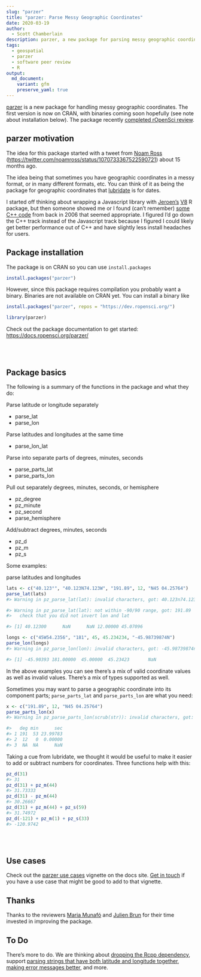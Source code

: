 ```yaml
---
slug: "parzer"
title: "parzer: Parse Messy Geographic Coordinates"
date: 2020-03-19
author:
  - Scott Chamberlain
description: parzer, a new package for parsing messy geographic coordinates.
tags:
  - geospatial
  - parzer
  - software peer review
  - R
output: 
  md_document:
    variant: gfm
    preserve_yaml: true
---
```


[parzer](https://github.com/ropensci/parzer) is a new package for
handling messy geographic coordinates. The first version is now on CRAN,
with binaries coming soon hopefully (see note about installation below).
The package recently [completed rOpenSci
review](https://github.com/ropensci/onboarding/issues/341).

## parzer motivation

The idea for this package started with a tweet from [Noam
Ross](https://ropensci.org/author/noam-ross/)
(<https://twitter.com/noamross/status/1070733367522590721>) about 15
months ago.

The idea being that sometimes you have geographic coordinates in a messy
format, or in many different formats, etc. You can think of it as being
the package for geographic coordinates that
[lubridate](https://cloud.r-project.org/web/packages/lubridate/) is for
dates.

I started off thinking about wrapping a Javascript library with
[Jeroen’s](https://ropensci.org/author/jeroen-ooms/)
[V8](https://cloud.r-project.org/web/packages/V8/) R package, but then
someone showed me or I found (can’t remember) [some C++
code](https://www.codeproject.com/Articles/15659/Longitude-Latitude-String-Parser-and-Formatter)
from back in 2006 that seemed appropriate. I figured I’d go down the C++
track instead of the Javascript track because I figured I could likely
get better performance out of C++ and have slightly less install
headaches for users.

## Package installation

The package is on CRAN so you can use `install.packages`

``` r
install.packages("parzer")
```

However, since this package requires compilation you probably want a
binary. Binaries are not available on CRAN yet. You can install a binary
like

``` r
install.packages("parzer", repos = "https://dev.ropensci.org/")
```

``` r
library(parzer)
```

Check out the package documentation to get started:
<https://docs.ropensci.org/parzer/>

<br><br>

## Package basics

The following is a summary of the functions in the package and what they
do:

Parse latitude or longitude separately

  - parse\_lat
  - parse\_lon

Parse latitudes and longitudes at the same time

  - parse\_lon\_lat

Parse into separate parts of degrees, minutes, seconds

  - parse\_parts\_lat
  - parse\_parts\_lon

Pull out separately degrees, minutes, seconds, or hemisphere

  - pz\_degree
  - pz\_minute
  - pz\_second
  - parse\_hemisphere

Add/subtract degrees, minutes, seconds

  - pz\_d
  - pz\_m
  - pz\_s

Some examples:

parse latitudes and longitudes

``` r
lats <- c("40.123°", "40.123N74.123W", "191.89", 12, "N45 04.25764")
parse_lat(lats)
#> Warning in pz_parse_lat(lat): invalid characters, got: 40.123n74.123w

#> Warning in pz_parse_lat(lat): not within -90/90 range, got: 191.89
#>   check that you did not invert lon and lat

#> [1] 40.12300      NaN      NaN 12.00000 45.07096
```


``` r
longs <- c("45W54.2356", "181", 45, 45.234234, "-45.98739874N")
parse_lon(longs)
#> Warning in pz_parse_lon(lon): invalid characters, got: -45.98739874n

#> [1] -45.90393 181.00000  45.00000  45.23423       NaN
```


In the above examples you can see there’s a mix of valid coordinate
values as well as invalid values. There’s a mix of types supported as
well.

Sometimes you may want to parse a geographic coordinate into its
component parts; `parse_parts_lat` and `parse_parts_lon` are what you
need:

``` r
x <- c("191.89", 12, "N45 04.25764")
parse_parts_lon(x)
#> Warning in pz_parse_parts_lon(scrub(str)): invalid characters, got: n45 04.25764

#>   deg min      sec
#> 1 191  53 23.99783
#> 2  12   0  0.00000
#> 3  NA  NA      NaN
```


Taking a cue from lubridate, we thought it would be useful to make it
easier to add or subtract numbers for coordinates. Three functions help
with this:

``` r
pz_d(31)
#> 31
pz_d(31) + pz_m(44)
#> 31.73333
pz_d(31) - pz_m(44)
#> 30.26667
pz_d(31) + pz_m(44) + pz_s(59)
#> 31.74972
pz_d(-121) + pz_m(1) + pz_s(33)
#> -120.9742
```

<br><br>

## Use cases

Check out the [parzer use
cases](https://docs.ropensci.org/parzer/articles/use_cases.html)
vignette on the docs site. [Get in
touch](https://github.com/ropensci/parzer/issues) if you have a use case
that might be good to add to that vignette.

## Thanks

Thanks to the reviewers [Maria Munafó](https://github.com/mvickm) and
[Julien Brun](https://github.com/brunj7) for their time invested in
improving the package.

## To Do

There’s more to do. We are thinking about [dropping the Rcpp
dependency](https://github.com/ropensci/parzer/issues/17), support
[parsing strings that have both latitude and longitude
together](https://github.com/ropensci/parzer/issues/3), [making error
messages better](https://github.com/ropensci/parzer/issues/5), and more.
